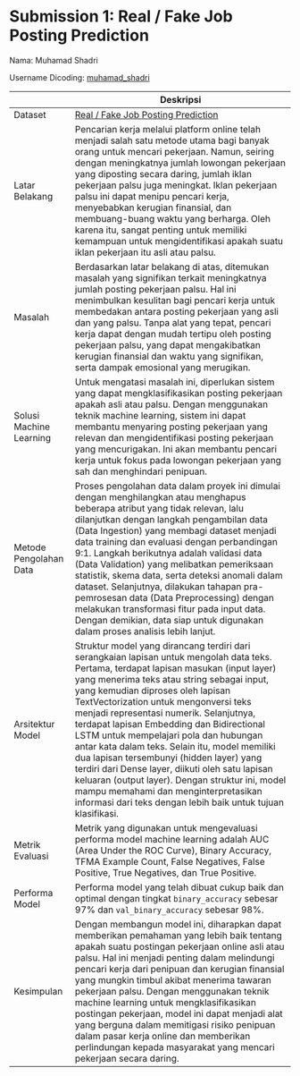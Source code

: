 # Submission 1: Real / Fake Job Posting Prediction

Nama: Muhamad Shadri

Username Dicoding: [muhamad_shadri](https://www.dicoding.com/users/muhamad_shadri/academies)

|     | Deskripsi |
| --- | --------- |
| Dataset | [Real / Fake Job Posting Prediction](https://www.kaggle.com/datasets/shivamb/real-or-fake-fake-jobposting-prediction) |
| Latar Belakang | Pencarian kerja melalui platform online telah menjadi salah satu metode utama bagi banyak orang untuk mencari pekerjaan. Namun, seiring dengan meningkatnya jumlah lowongan pekerjaan yang diposting secara daring, jumlah iklan pekerjaan palsu juga meningkat. Iklan pekerjaan palsu ini dapat menipu pencari kerja, menyebabkan kerugian finansial, dan membuang-buang waktu yang berharga. Oleh karena itu, sangat penting untuk memiliki kemampuan untuk mengidentifikasi apakah suatu iklan pekerjaan itu asli atau palsu. |
| Masalah | Berdasarkan latar belakang di atas, ditemukan masalah yang signifikan terkait meningkatnya jumlah posting pekerjaan palsu. Hal ini menimbulkan kesulitan bagi pencari kerja untuk membedakan antara posting pekerjaan yang asli dan yang palsu. Tanpa alat yang tepat, pencari kerja dapat dengan mudah tertipu oleh posting pekerjaan palsu, yang dapat mengakibatkan kerugian finansial dan waktu yang signifikan, serta dampak emosional yang merugikan. |
| Solusi Machine Learning | Untuk mengatasi masalah ini, diperlukan sistem yang dapat mengklasifikasikan posting pekerjaan apakah asli atau palsu. Dengan menggunakan teknik machine learning, sistem ini dapat membantu menyaring posting pekerjaan yang relevan dan mengidentifikasi posting pekerjaan yang mencurigakan. Ini akan membantu pencari kerja untuk fokus pada lowongan pekerjaan yang sah dan menghindari penipuan. |
| Metode Pengolahan Data | Proses pengolahan data dalam proyek ini dimulai dengan menghilangkan atau menghapus beberapa atribut yang tidak relevan, lalu dilanjutkan dengan langkah pengambilan data (Data Ingestion) yang membagi dataset menjadi data training dan evaluasi dengan perbandingan 9:1. Langkah berikutnya adalah validasi data (Data Validation) yang melibatkan pemeriksaan statistik, skema data, serta deteksi anomali dalam dataset. Selanjutnya, dilakukan tahapan pra-pemrosesan data (Data Preprocessing) dengan melakukan transformasi fitur pada input data. Dengan demikian, data siap untuk digunakan dalam proses analisis lebih lanjut. |
| Arsitektur Model | Struktur model yang dirancang terdiri dari serangkaian lapisan untuk mengolah data teks. Pertama, terdapat lapisan masukan (input layer) yang menerima teks atau string sebagai input, yang kemudian diproses oleh lapisan TextVectorization untuk mengonversi teks menjadi representasi numerik. Selanjutnya, terdapat lapisan Embedding dan Bidirectional LSTM untuk mempelajari pola dan hubungan antar kata dalam teks. Selain itu, model memiliki dua lapisan tersembunyi (hidden layer) yang terdiri dari Dense layer, diikuti oleh satu lapisan keluaran (output layer). Dengan struktur ini, model mampu memahami dan menginterpretasikan informasi dari teks dengan lebih baik untuk tujuan klasifikasi. |
| Metrik Evaluasi | Metrik yang digunakan untuk mengevaluasi performa model machine learning adalah AUC (Area Under the ROC Curve), Binary Accuracy, TFMA Example Count, False Negatives, False Positive, True Negatives, dan True Positive. |
| Performa Model | Performa model yang telah dibuat cukup baik dan optimal dengan tingkat `binary_accuracy` sebesar 97% dan `val_binary_accuracy` sebesar 98%. |
| Kesimpulan | Dengan membangun model ini, diharapkan dapat memberikan pemahaman yang lebih baik tentang apakah suatu postingan pekerjaan online asli atau palsu. Hal ini menjadi penting dalam melindungi pencari kerja dari penipuan dan kerugian finansial yang mungkin timbul akibat menerima tawaran pekerjaan palsu. Dengan menggunakan teknik machine learning untuk mengklasifikasikan postingan pekerjaan, model ini dapat menjadi alat yang berguna dalam memitigasi risiko penipuan dalam pasar kerja online dan memberikan perlindungan kepada masyarakat yang mencari pekerjaan secara daring. |
